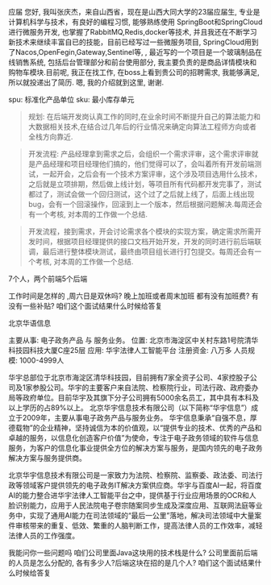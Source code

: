 应届
您好, 我叫张庆杰，来自山西省，现在是山西大同大学的23届应届生, 专业是计算机科学与技术，有良好的编程习惯, 能够熟练使用 SpringBoot和SpringCloud 进行微服务开发, 也掌握了RabbitMQ,Redis,docker等技术, 并且我还在不断学习新技术来继续丰富自已的技能，目前已经写过一些微服务项目, SpringCloud用到了Nacos,OpenFegin,Gateway,Sentinel等, , 最近写的一个项目是一个玻璃制品在线销售系统, 包括后台管理部分和前台使用部分, 我主要负责的是商品详情模块和购物车模块.目前呢, 我正在找工作, 在boss上看到贵公司的招聘需求, 我能够满足, 所以就投递出了简历.
 嗯, 我的介绍就到这里, 谢谢. 
 
 spu: 标准化产品单位  sku: 最小库存单元
> 规划: 在后端开发岗认真工作的同时,在业余时间不断提升自己的算法能力和大数据相关技术,在结合过几年后的行业情况来确定向算法工程师方向或者全栈方向靠近.

> 开发流程:  产品经理拿到需求之后，会组织一个需求评审，这个需求评审就是产品经理和项目经理他们搞的，他们觉得可以了，会叫着所有开发前端测试，一起开会，之后会有一个技术方案评审，这个涉及项目选用什么技术，之后就是立项排期，然后做上线计划，等项目所有代码都开发完事了，测试都过了，测试会做一个回归测试，这个过了之后就上线了，后面上线出现 bug，会有一个回滚操作，回滚到上一个版本，然后根据问题解决.每周还会有一个考核, 对本周的工作做一个总结.

> 开发流程，接到需求，开会讨论需求各个模块的实现方案，确定需求所需开发时间，根据项目经理提供的接口文档开始开发，开发的同时进行前后端联调，最后进行整体模块测试，最终由项目组长进行打包提交。每周还会有一个考核, 对本周的工作做一个总结.

7个人，两个前端5个后端

工作时间是怎样的 ,周六日是双休吗?
晚上加班或者周末加班 都有没有加班费?
有没有一些补贴?
咱们这个面试结果什么时候给答复



北京华语信息

主要从事:  电子政务产品 与 服务业务。
位置: 北京市海淀区中关村东路1号院清华科技园科技大厦C座25层
应用: 华宇法律人工智能平台
注册资金: 八万多
人员规模: 1000-4999人


华宇总部位于北京市海淀区清华科技园，目前拥有7家全资子公司、4家控股子公司及1家参股公司。华宇的主要客户来自法院、检察院行业，司法行政、政府委办局等政府单位。目前华宇及其旗下分子公司拥有5000余名员工，其中具有本科及以上学历的占89%以上。
北京华宇信息技术有限公司（以下简称“华宇信息”）成立于2009年，主要从事电子政务产品与服务业务。
华宇信息秉承“自强不息，厚德载物”的企业精神，坚持诚信为本的价值观，以“提供专业的技术、优秀的产品和卓越的服务，以信息化创造客户价值”为使命，专注于电子政务领域的软件与信息服务，为客户的信息化事业提供全方位的解决方案与服务，是国内领先的电子政务解决方案与服务提供商。

北京华宇信息技术有限公司是一家致力为法院、检察院、监察委、政法委、司法行政等领域客户提供领先的电子政务IT解决方案供应商。华宇与百度AI一起，将百度AI的能力整合进华宇法律人工智能平台之中，提供基于行业应用场景的OCR和人脸识别能力，应用于人民法院电子卷宗随案同步生成及深度应用、互联网法庭等业务中，实现了通用AI能力在司法领域的“最后一公里”落地，解决司法领域中大量案件审核带来的重复、低效、繁重的人脑判断工作，提高法律人员的工作效率，减轻法律人员的工作强度。





我能问你一些问题吗
咱们公司里面Java这块用的技术栈是什么?
公司里面前后端的人员是怎么分配的, 各有多少人?后端这块在招的是几个人?
咱们这个面试结果什么时候给答复